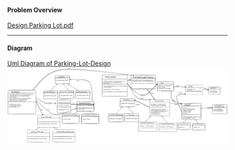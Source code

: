 

#### Problem Overview
[Design Parking Lot.pdf](1.%20Design%20Parking%20Lot.pdf)

---
#### Diagram
[Uml Diagram of Parking-Lot-Design](https://excalidraw.com/#json=nc40Sm6e0Hmikv1HR89SR,3keBaitT8qIoI_vw-sgyvw)
![parking-lot-uml-diagram.png](parking-lot-uml-diagram.png)